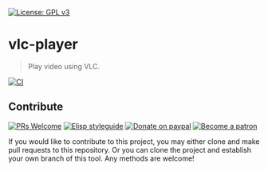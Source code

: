 [![License: GPL v3](https://img.shields.io/badge/License-GPL%20v3-blue.svg)](https://www.gnu.org/licenses/gpl-3.0)

# vlc-player
> Play video using VLC.

[![CI](https://github.com/jcs-elpa/vlc-player/actions/workflows/test.yml/badge.svg)](https://github.com/jcs-elpa/vlc-player/actions/workflows/test.yml)

## Contribute

[![PRs Welcome](https://img.shields.io/badge/PRs-welcome-brightgreen.svg)](http://makeapullrequest.com)
[![Elisp styleguide](https://img.shields.io/badge/elisp-style%20guide-purple)](https://github.com/bbatsov/emacs-lisp-style-guide)
[![Donate on paypal](https://img.shields.io/badge/paypal-donate-1?logo=paypal&color=blue)](https://www.paypal.me/jcs090218)
[![Become a patron](https://img.shields.io/badge/patreon-become%20a%20patron-orange.svg?logo=patreon)](https://www.patreon.com/jcs090218)

If you would like to contribute to this project, you may either
clone and make pull requests to this repository. Or you can
clone the project and establish your own branch of this tool.
Any methods are welcome!
